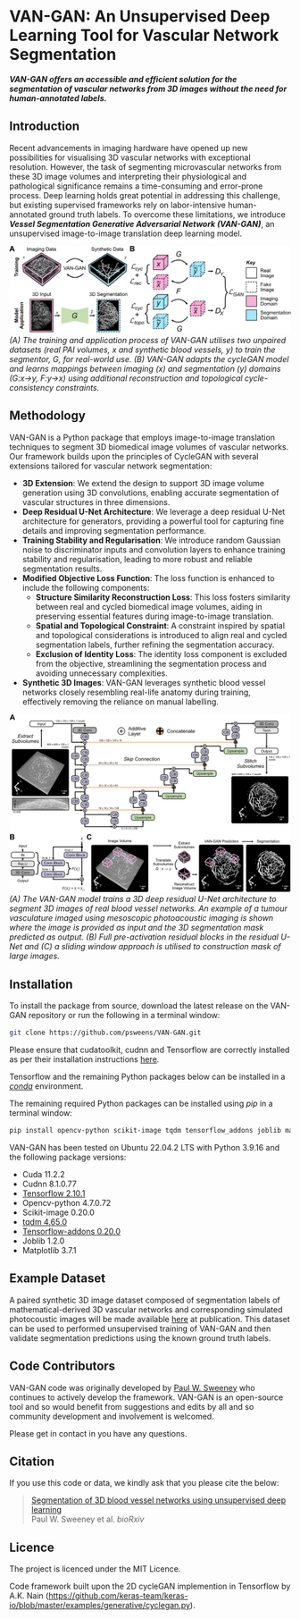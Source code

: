 # VAN-GAN: An Unsupervised Deep Learning Tool for Vascular Network Segmentation

***VAN-GAN offers an accessible and efficient solution for the segmentation of vascular networks from 3D images without the need for human-annotated labels.***

## Introduction

Recent advancements in imaging hardware have opened up new possibilities for visualising 3D vascular networks with exceptional resolution. However, the task of segmenting microvascular networks from these 3D image volumes and interpreting their physiological and pathological significance remains a time-consuming and error-prone process. Deep learning holds great potential in addressing this challenge, but existing supervised frameworks rely on labor-intensive human-annotated ground truth labels. To overcome these limitations, we introduce ***Vessel Segmentation Generative Adversarial Network (VAN-GAN)***, an unsupervised image-to-image translation deep learning model.

![alt text](VANGAN_Overview.jpg)
*(A) The training and application process of VAN-GAN utilises two unpaired datasets (real PAI volumes, $x$ and synthetic blood vessels, $y$) to train the segmentor, $G$, for real-world use. (B) VAN-GAN adapts the cycleGAN model and learns mappings between imaging (x) and segmentation (y) domains (G:x->y, F:y->x) using additional reconstruction and topological cycle-consistency constraints.*

## Methodology

VAN-GAN is a Python package that employs image-to-image translation techniques to segment 3D biomedical image volumes of vascular networks. Our framework builds upon the principles of CycleGAN with several extensions tailored for vascular network segmentation:

* **3D Extension**: We extend the design to support 3D image volume generation using 3D convolutions, enabling accurate segmentation of vascular structures in three dimensions.
* **Deep Residual U-Net Architecture**: We leverage a deep residual U-Net architecture for generators, providing a powerful tool for capturing fine details and improving segmentation performance.
* **Training Stability and Regularisation**: We introduce random Gaussian noise to discriminator inputs and convolution layers to enhance training stability and regularisation, leading to more robust and reliable segmentation results.
* **Modified Objective Loss Function**: The loss function is enhanced to include the following components:
  * **Structure Similarity Reconstruction Loss**: This loss fosters similarity between real and cycled biomedical image volumes, aiding in preserving essential features during image-to-image translation. 
  * **Spatial and Topological Constraint**: A constraint inspired by spatial and topological considerations is introduced to align real and cycled segmentation labels, further refining the segmentation accuracy. 
  * **Exclusion of Identity Loss**: The identity loss component is excluded from the objective, streamlining the segmentation process and avoiding unnecessary complexities. 
* **Synthetic 3D Images**: VAN-GAN leverages synthetic blood vessel networks closely resembling real-life anatomy during training, effectively removing the reliance on manual labelling.

![alt text](Generator_Architecture.jpg)
*(A) The VAN-GAN model trains a 3D deep residual U-Net architecture to segment 3D images of real blood vessel networks. An example of a tumour vasculature imaged using mesoscopic photoacoustic imaging is shown where the image is provided as input and the 3D segmentation mask predicted as output. (B) Full pre-activation residual blocks in the residual U-Net and (C) a sliding window approach is utilised to construction mask of large images.*

## Installation
To install the package from source, download the latest release on the VAN-GAN repository or run the following in a terminal window:
```bash
git clone https://github.com/psweens/VAN-GAN.git
```

Please ensure that cudatoolkit, cudnn and Tensorflow are correctly installed as per their installation instructions [here](https://www.tensorflow.org/install/pip).

Tensorflow and the remaining Python packages below can be installed in a [_conda_](https://www.anaconda.com/download/) environment.

The remaining required Python packages can be installed using _pip_ in a terminal window:
```bash
pip install opencv-python scikit-image tqdm tensorflow_addons joblib matplotlib
```

VAN-GAN has been tested on Ubuntu 22.04.2 LTS with Python 3.9.16 and the following package versions:
* Cuda 11.2.2
* Cudnn 8.1.0.77
* [Tensorflow 2.10.1](https://www.tensorflow.org)
* Opencv-python 4.7.0.72
* Scikit-image 0.20.0
* [tqdm 4.65.0](https://github.com/tqdm/tqdm)
* [Tensorflow-addons 0.20.0](https://www.tensorflow.org/addons)
* Joblib 1.2.0
* Matplotlib 3.7.1

## Example Dataset
A paired synthetic 3D image dataset composed of segmentation labels of mathematical-derived 3D vascular networks and corresponding simulated photocoustic images will be made available [here](https://doi.org/10.17863/CAM.96379) at publication. This dataset can be used to performed unsupervised training of VAN-GAN and then validate segmentation predictions using the known ground truth labels.

## Code Contributors
VAN-GAN code was originally developed by [Paul W. Sweeney](https://www.psweeney.co.uk) who continues to actively develop the framework. VAN-GAN is an open-source tool and so would benefit from suggestions and edits by all and so community development and involvement is welcomed.

Please get in contact in you have any questions.

## Citation
If you use this code or data, we kindly ask that you please cite the below:
> [Segmentation of 3D blood vessel networks using unsupervised deep learning](https://doi.org/10.1101/2023.04.30.538453)<br>
> Paul W. Sweeney et al. *bioRxiv*

## Licence
The project is licenced under the MIT Licence.

Code framework built upon the 2D cycleGAN implemention in Tensorflow by A.K. Nain (https://github.com/keras-team/keras-io/blob/master/examples/generative/cyclegan.py).
